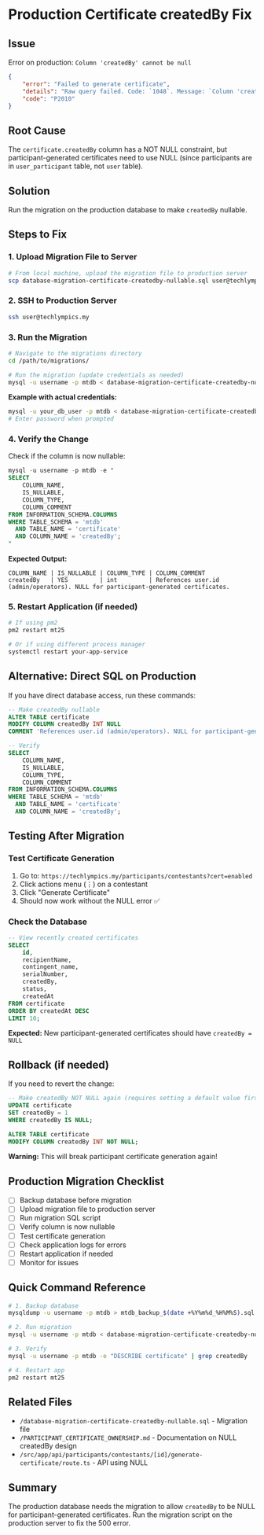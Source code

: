 # Production Certificate createdBy Fix

## Issue
Error on production: `Column 'createdBy' cannot be null`

```json
{
    "error": "Failed to generate certificate",
    "details": "Raw query failed. Code: `1048`. Message: `Column 'createdBy' cannot be null`",
    "code": "P2010"
}
```

## Root Cause
The `certificate.createdBy` column has a NOT NULL constraint, but participant-generated certificates need to use NULL (since participants are in `user_participant` table, not `user` table).

## Solution
Run the migration on the production database to make `createdBy` nullable.

## Steps to Fix

### 1. Upload Migration File to Server
```bash
# From local machine, upload the migration file to production server
scp database-migration-certificate-createdby-nullable.sql user@techlympics.my:/path/to/migrations/
```

### 2. SSH to Production Server
```bash
ssh user@techlympics.my
```

### 3. Run the Migration
```bash
# Navigate to the migrations directory
cd /path/to/migrations/

# Run the migration (update credentials as needed)
mysql -u username -p mtdb < database-migration-certificate-createdby-nullable.sql
```

**Example with actual credentials:**
```bash
mysql -u your_db_user -p mtdb < database-migration-certificate-createdby-nullable.sql
# Enter password when prompted
```

### 4. Verify the Change
Check if the column is now nullable:
```sql
mysql -u username -p mtdb -e "
SELECT 
    COLUMN_NAME,
    IS_NULLABLE,
    COLUMN_TYPE,
    COLUMN_COMMENT
FROM INFORMATION_SCHEMA.COLUMNS
WHERE TABLE_SCHEMA = 'mtdb' 
  AND TABLE_NAME = 'certificate' 
  AND COLUMN_NAME = 'createdBy';
"
```

**Expected Output:**
```
COLUMN_NAME | IS_NULLABLE | COLUMN_TYPE | COLUMN_COMMENT
createdBy   | YES         | int         | References user.id (admin/operators). NULL for participant-generated certificates.
```

### 5. Restart Application (if needed)
```bash
# If using pm2
pm2 restart mt25

# Or if using different process manager
systemctl restart your-app-service
```

## Alternative: Direct SQL on Production

If you have direct database access, run these commands:

```sql
-- Make createdBy nullable
ALTER TABLE certificate 
MODIFY COLUMN createdBy INT NULL
COMMENT 'References user.id (admin/operators). NULL for participant-generated certificates.';

-- Verify
SELECT 
    COLUMN_NAME,
    IS_NULLABLE,
    COLUMN_TYPE,
    COLUMN_COMMENT
FROM INFORMATION_SCHEMA.COLUMNS
WHERE TABLE_SCHEMA = 'mtdb' 
  AND TABLE_NAME = 'certificate' 
  AND COLUMN_NAME = 'createdBy';
```

## Testing After Migration

### Test Certificate Generation
1. Go to: `https://techlympics.my/participants/contestants?cert=enabled`
2. Click actions menu (⋮) on a contestant
3. Click "Generate Certificate"
4. Should now work without the NULL error ✅

### Check the Database
```sql
-- View recently created certificates
SELECT 
    id,
    recipientName,
    contingent_name,
    serialNumber,
    createdBy,
    status,
    createdAt
FROM certificate 
ORDER BY createdAt DESC 
LIMIT 10;
```

**Expected:** New participant-generated certificates should have `createdBy = NULL`

## Rollback (if needed)

If you need to revert the change:

```sql
-- Make createdBy NOT NULL again (requires setting a default value first)
UPDATE certificate 
SET createdBy = 1 
WHERE createdBy IS NULL;

ALTER TABLE certificate 
MODIFY COLUMN createdBy INT NOT NULL;
```

**Warning:** This will break participant certificate generation again!

## Production Migration Checklist

- [ ] Backup database before migration
- [ ] Upload migration file to production server
- [ ] Run migration SQL script
- [ ] Verify column is now nullable
- [ ] Test certificate generation
- [ ] Check application logs for errors
- [ ] Restart application if needed
- [ ] Monitor for issues

## Quick Command Reference

```bash
# 1. Backup database
mysqldump -u username -p mtdb > mtdb_backup_$(date +%Y%m%d_%H%M%S).sql

# 2. Run migration
mysql -u username -p mtdb < database-migration-certificate-createdby-nullable.sql

# 3. Verify
mysql -u username -p mtdb -e "DESCRIBE certificate" | grep createdBy

# 4. Restart app
pm2 restart mt25
```

## Related Files

- `/database-migration-certificate-createdby-nullable.sql` - Migration file
- `/PARTICIPANT_CERTIFICATE_OWNERSHIP.md` - Documentation on NULL createdBy design
- `/src/app/api/participants/contestants/[id]/generate-certificate/route.ts` - API using NULL

## Summary

The production database needs the migration to allow `createdBy` to be NULL for participant-generated certificates. Run the migration script on the production server to fix the 500 error.
